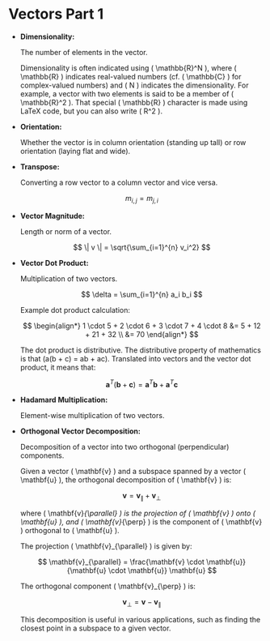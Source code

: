# Vectors Part 1

- **Dimensionality:**

    The number of elements in the vector.

    Dimensionality is often indicated using \( \mathbb{R}^N \), where \( \mathbb{R} \) indicates real-valued numbers (cf. \( \mathbb{C} \) for complex-valued numbers) and \( N \) indicates the dimensionality. For example, a vector with two elements is said to be a member of \( \mathbb{R}^2 \). That special \( \mathbb{R} \) character is made using LaTeX code, but you can also write \( R^2 \).

- **Orientation:**

    Whether the vector is in column orientation (standing up tall) or row orientation (laying flat and wide).

- **Transpose:**

    Converting a row vector to a column vector and vice versa.

    $$
    m_{i,j} = m_{j,i}
    $$

- **Vector Magnitude:**

    Length or norm of a vector.

    $$
    \| v \| = \sqrt{\sum_{i=1}^{n} v_i^2}
    $$

- **Vector Dot Product:**

    Multiplication of two vectors.

    $$
    \delta = \sum_{i=1}^{n} a_i b_i
    $$

    Example dot product calculation:

    $$
    \begin{align*}
    1 \cdot 5 + 2 \cdot 6 + 3 \cdot 7 + 4 \cdot 8 &= 5 + 12 + 21 + 32 \\
    &= 70
    \end{align*}
    $$

    The dot product is distributive. The distributive property of mathematics is that \(a(b + c) = ab + ac\). Translated into vectors and the vector dot product, it means that:

    $$
    \mathbf{a}^T(\mathbf{b} + \mathbf{c}) = \mathbf{a}^T\mathbf{b} + \mathbf{a}^T\mathbf{c}
    $$

- **Hadamard Multiplication:**
    
    Element-wise multiplication of two vectors.

    
- **Orthogonal Vector Decomposition:**

    Decomposition of a vector into two orthogonal (perpendicular) components.

    Given a vector \( \mathbf{v} \) and a subspace spanned by a vector \( \mathbf{u} \), the orthogonal decomposition of \( \mathbf{v} \) is:

    $$
    \mathbf{v} = \mathbf{v}_{\parallel} + \mathbf{v}_{\perp}
    $$

    where \( \mathbf{v}_{\parallel} \) is the projection of \( \mathbf{v} \) onto \( \mathbf{u} \), and \( \mathbf{v}_{\perp} \) is the component of \( \mathbf{v} \) orthogonal to \( \mathbf{u} \).

    The projection \( \mathbf{v}_{\parallel} \) is given by:

    $$
    \mathbf{v}_{\parallel} = \frac{\mathbf{v} \cdot \mathbf{u}}{\mathbf{u} \cdot \mathbf{u}} \mathbf{u}
    $$

    The orthogonal component \( \mathbf{v}_{\perp} \) is:

    $$
    \mathbf{v}_{\perp} = \mathbf{v} - \mathbf{v}_{\parallel}
    $$

    This decomposition is useful in various applications, such as finding the closest point in a subspace to a given vector.
